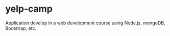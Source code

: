 # yelp-camp

Application develop in a web development course using Node.js, mongoDB, Bootstrap, etc.
